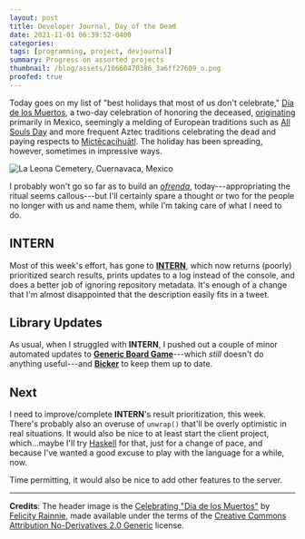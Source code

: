 ```yaml
---
layout: post
title: Developer Journal, Day of the Dead
date: 2021-11-01 06:39:52-0400
categories:
tags: [programming, project, devjournal]
summary: Progress on assorted projects
thumbnail: /blog/assets/10660470386_3a6ff27609_o.png
proofed: true
---
```


Today goes on my list of "best holidays that most of us don't celebrate," [Día de los Muertos](https://en.wikipedia.org/wiki/Day_of_the_Dead), a two-day celebration of honoring the deceased, [originating](https://theconversation.com/how-commercialization-over-the-centuries-transformed-the-day-of-the-dead-170428) primarily in Mexico, seemingly a melding of European traditions such as [All Souls Day](https://en.wikipedia.org/wiki/All_Souls_Day) and more frequent Aztec traditions celebrating the dead and paying respects to [Mictēcacihuātl](https://en.wikipedia.org/wiki/Mict%C4%93cacihu%C4%81tl).  The holiday has been spreading, however, sometimes in impressive ways.

![La Leona Cemetery, Cuernavaca, Mexico](/blog/assets/10660470386_3a6ff27609_o.png "A Day of the Dead celebration")

I probably won't go so far as to build an [*ofrenda*](https://en.wikipedia.org/wiki/Ofrenda), today---appropriating the ritual seems callous---but I'll certainly spare a thought or two for the people no longer with us and name them, while I'm taking care of what I need to do.

## INTERN

Most of this week's effort, has gone to [**INTERN**](https://github.com/jcolag/intern), which now returns (poorly) prioritized search results, prints updates to a log instead of the console, and does a better job of ignoring repository metadata.  It's enough of a change that I'm almost disappointed that the description easily fits in a tweet.

## Library Updates

As usual, when I struggled with **INTERN**, I pushed out a couple of minor automated updates to [**Generic Board Game**](https://github.com/jcolag/generic-board-game)---which *still* doesn't do anything useful---and [**Bicker**](https://github.com/jcolag/Bicker) to keep them up to date.

## Next

I need to improve/complete **INTERN**'s result prioritization, this week.  There's probably also an overuse of `unwrap()` that'll be overly optimistic in real situations.  It would also be nice to at least start the client project, which...maybe I'll try [Haskell](https://www.haskell.org/) for that, just for a change of pace, and because I've wanted a good excuse to play with the language for a while, now.

Time permitting, it would also be nice to add other features to the server.

* * *

**Credits**:  The header image is the [Celebrating "Día de los Muertos"](https://www.flickr.com/photos/furphotos/10660470386/in/photostream/) by [Felicity Rainnie](https://www.flickr.com/photos/furphotos/), made available under the terms of the [Creative Commons Attribution No-Derivatives 2.0 Generic](https://creativecommons.org/licenses/by-nd/2.0/) license.
